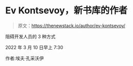 # Ev Kontsevoy，新书库的作者

> 原文：<https://thenewstack.io/author/ev-kontsevoy/>

阻碍开发人员的 3 种方式

2022 年 3 月 10 日早上 7:30

作者:埃夫·孔采沃伊
